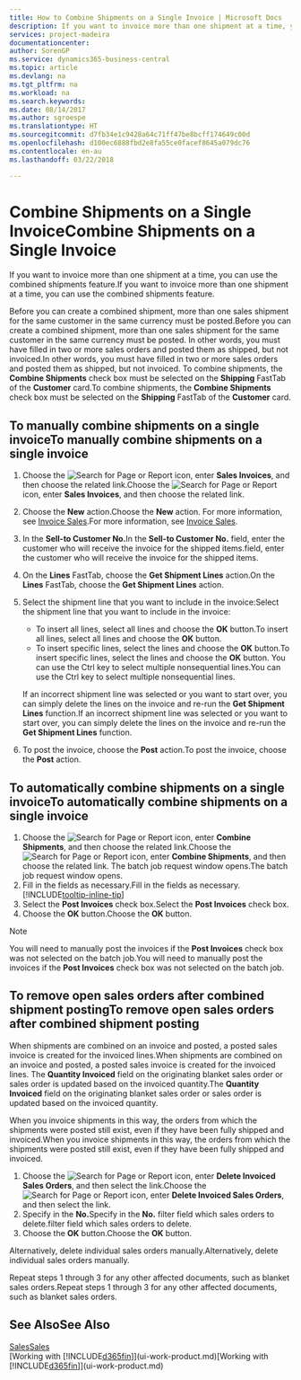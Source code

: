 ```yaml
---
title: How to Combine Shipments on a Single Invoice | Microsoft Docs
description: If you want to invoice more than one shipment at a time, you can use the combined shipments feature.
services: project-madeira
documentationcenter: 
author: SorenGP
ms.service: dynamics365-business-central
ms.topic: article
ms.devlang: na
ms.tgt_pltfrm: na
ms.workload: na
ms.search.keywords: 
ms.date: 08/14/2017
ms.author: sgroespe
ms.translationtype: HT
ms.sourcegitcommit: d7fb34e1c9428a64c71ff47be8bcff174649c00d
ms.openlocfilehash: d100ec6888fbd2e8fa55ce0facef8645a079dc76
ms.contentlocale: en-au
ms.lasthandoff: 03/22/2018

---
```

# <a name="combine-shipments-on-a-single-invoice"></a><span data-ttu-id="433b4-103">Combine Shipments on a Single Invoice</span><span class="sxs-lookup"><span data-stu-id="433b4-103">Combine Shipments on a Single Invoice</span></span>
<span data-ttu-id="433b4-104">If you want to invoice more than one shipment at a time, you can use the combined shipments feature.</span><span class="sxs-lookup"><span data-stu-id="433b4-104">If you want to invoice more than one shipment at a time, you can use the combined shipments feature.</span></span>  

 <span data-ttu-id="433b4-105">Before you can create a combined shipment, more than one sales shipment for the same customer in the same currency must be posted.</span><span class="sxs-lookup"><span data-stu-id="433b4-105">Before you can create a combined shipment, more than one sales shipment for the same customer in the same currency must be posted.</span></span> <span data-ttu-id="433b4-106">In other words, you must have filled in two or more sales orders and posted them as shipped, but not invoiced.</span><span class="sxs-lookup"><span data-stu-id="433b4-106">In other words, you must have filled in two or more sales orders and posted them as shipped, but not invoiced.</span></span> <span data-ttu-id="433b4-107">To combine shipments, the **Combine Shipments** check box must be selected on the **Shipping** FastTab of the **Customer** card.</span><span class="sxs-lookup"><span data-stu-id="433b4-107">To combine shipments, the **Combine Shipments** check box must be selected on the **Shipping** FastTab of the **Customer** card.</span></span>  

## <a name="to-manually-combine-shipments-on-a-single-invoice"></a><span data-ttu-id="433b4-108">To manually combine shipments on a single invoice</span><span class="sxs-lookup"><span data-stu-id="433b4-108">To manually combine shipments on a single invoice</span></span>  
1. <span data-ttu-id="433b4-109">Choose the ![Search for Page or Report](media/ui-search/search_small.png "Search for Page or Report icon") icon, enter **Sales Invoices**, and then choose the related link.</span><span class="sxs-lookup"><span data-stu-id="433b4-109">Choose the ![Search for Page or Report](media/ui-search/search_small.png "Search for Page or Report icon") icon, enter **Sales Invoices**, and then choose the related link.</span></span>  
2. <span data-ttu-id="433b4-110">Choose the **New** action.</span><span class="sxs-lookup"><span data-stu-id="433b4-110">Choose the **New** action.</span></span> <span data-ttu-id="433b4-111">For more information, see [Invoice Sales](sales-how-invoice-sales.md).</span><span class="sxs-lookup"><span data-stu-id="433b4-111">For more information, see [Invoice Sales](sales-how-invoice-sales.md).</span></span>
3. <span data-ttu-id="433b4-112">In the **Sell-to Customer No.**</span><span class="sxs-lookup"><span data-stu-id="433b4-112">In the **Sell-to Customer No.**</span></span> <span data-ttu-id="433b4-113">field, enter the customer who will receive the invoice for the shipped items.</span><span class="sxs-lookup"><span data-stu-id="433b4-113">field, enter the customer who will receive the invoice for the shipped items.</span></span>  
4. <span data-ttu-id="433b4-114">On the **Lines** FastTab, choose the **Get Shipment Lines** action.</span><span class="sxs-lookup"><span data-stu-id="433b4-114">On the **Lines** FastTab, choose the **Get Shipment Lines** action.</span></span>  
5. <span data-ttu-id="433b4-115">Select the shipment line that you want to include in the invoice:</span><span class="sxs-lookup"><span data-stu-id="433b4-115">Select the shipment line that you want to include in the invoice:</span></span>  

    - <span data-ttu-id="433b4-116">To insert all lines, select all lines and choose the **OK** button.</span><span class="sxs-lookup"><span data-stu-id="433b4-116">To insert all lines, select all lines and choose the **OK** button.</span></span>  
    - <span data-ttu-id="433b4-117">To insert specific lines, select the lines and choose the **OK** button.</span><span class="sxs-lookup"><span data-stu-id="433b4-117">To insert specific lines, select the lines and choose the **OK** button.</span></span> <span data-ttu-id="433b4-118">You can use the Ctrl key to select multiple nonsequential lines.</span><span class="sxs-lookup"><span data-stu-id="433b4-118">You can use the Ctrl key to select multiple nonsequential lines.</span></span>  

    <span data-ttu-id="433b4-119">If an incorrect shipment line was selected or you want to start over, you can simply delete the lines on the invoice and re-run the **Get Shipment Lines** function.</span><span class="sxs-lookup"><span data-stu-id="433b4-119">If an incorrect shipment line was selected or you want to start over, you can simply delete the lines on the invoice and re-run the **Get Shipment Lines** function.</span></span>  
7. <span data-ttu-id="433b4-120">To post the invoice, choose the **Post** action.</span><span class="sxs-lookup"><span data-stu-id="433b4-120">To post the invoice, choose the **Post** action.</span></span>  

## <a name="to-automatically-combine-shipments-on-a-single-invoice"></a><span data-ttu-id="433b4-121">To automatically combine shipments on a single invoice</span><span class="sxs-lookup"><span data-stu-id="433b4-121">To automatically combine shipments on a single invoice</span></span>  
1. <span data-ttu-id="433b4-122">Choose the ![Search for Page or Report](media/ui-search/search_small.png "Search for Page or Report icon") icon, enter **Combine Shipments**, and then choose the related link.</span><span class="sxs-lookup"><span data-stu-id="433b4-122">Choose the ![Search for Page or Report](media/ui-search/search_small.png "Search for Page or Report icon") icon, enter **Combine Shipments**, and then choose the related link.</span></span> <span data-ttu-id="433b4-123">The batch job request window opens.</span><span class="sxs-lookup"><span data-stu-id="433b4-123">The batch job request window opens.</span></span>  
2. <span data-ttu-id="433b4-124">Fill in the fields as necessary.</span><span class="sxs-lookup"><span data-stu-id="433b4-124">Fill in the fields as necessary.</span></span> [!INCLUDE[tooltip-inline-tip](includes/tooltip-inline-tip_md.md)]
3. <span data-ttu-id="433b4-125">Select the **Post Invoices** check box.</span><span class="sxs-lookup"><span data-stu-id="433b4-125">Select the **Post Invoices** check box.</span></span>  
4.  <span data-ttu-id="433b4-126">Choose the **OK** button.</span><span class="sxs-lookup"><span data-stu-id="433b4-126">Choose the **OK** button.</span></span>  

> [!NOTE]  
>  <span data-ttu-id="433b4-127">You will need to manually post the invoices if the **Post Invoices** check box was not selected on the batch job.</span><span class="sxs-lookup"><span data-stu-id="433b4-127">You will need to manually post the invoices if the **Post Invoices** check box was not selected on the batch job.</span></span>  

## <a name="to-remove-open-sales-orders-after-combined-shipment-posting"></a><span data-ttu-id="433b4-128">To remove open sales orders after combined shipment posting</span><span class="sxs-lookup"><span data-stu-id="433b4-128">To remove open sales orders after combined shipment posting</span></span> 
<span data-ttu-id="433b4-129">When shipments are combined on an invoice and posted, a posted sales invoice is created for the invoiced lines.</span><span class="sxs-lookup"><span data-stu-id="433b4-129">When shipments are combined on an invoice and posted, a posted sales invoice is created for the invoiced lines.</span></span> <span data-ttu-id="433b4-130">The **Quantity Invoiced** field on the originating blanket sales order or sales order is updated based on the invoiced quantity.</span><span class="sxs-lookup"><span data-stu-id="433b4-130">The **Quantity Invoiced** field on the originating blanket sales order or sales order is updated based on the invoiced quantity.</span></span>  

<span data-ttu-id="433b4-131">When you invoice shipments in this way, the orders from which the shipments were posted still exist, even if they have been fully shipped and invoiced.</span><span class="sxs-lookup"><span data-stu-id="433b4-131">When you invoice shipments in this way, the orders from which the shipments were posted still exist, even if they have been fully shipped and invoiced.</span></span>   

1. <span data-ttu-id="433b4-132">Choose the ![Search for Page or Report](media/ui-search/search_small.png "Search for Page or Report icon") icon, enter **Delete Invoiced Sales Orders**, and then select the link.</span><span class="sxs-lookup"><span data-stu-id="433b4-132">Choose the ![Search for Page or Report](media/ui-search/search_small.png "Search for Page or Report icon") icon, enter **Delete Invoiced Sales Orders**, and then select the link.</span></span>  
2. <span data-ttu-id="433b4-133">Specify in the **No.**</span><span class="sxs-lookup"><span data-stu-id="433b4-133">Specify in the **No.**</span></span> <span data-ttu-id="433b4-134">filter field which sales orders to delete.</span><span class="sxs-lookup"><span data-stu-id="433b4-134">filter field which sales orders to delete.</span></span>  
3. <span data-ttu-id="433b4-135">Choose the **OK** button.</span><span class="sxs-lookup"><span data-stu-id="433b4-135">Choose the **OK** button.</span></span>  

<span data-ttu-id="433b4-136">Alternatively, delete individual sales orders manually.</span><span class="sxs-lookup"><span data-stu-id="433b4-136">Alternatively, delete individual sales orders manually.</span></span>  

<span data-ttu-id="433b4-137">Repeat steps 1 through 3 for any other affected documents, such as blanket sales orders.</span><span class="sxs-lookup"><span data-stu-id="433b4-137">Repeat steps 1 through 3 for any other affected documents, such as blanket sales orders.</span></span>

## <a name="see-also"></a><span data-ttu-id="433b4-138">See Also</span><span class="sxs-lookup"><span data-stu-id="433b4-138">See Also</span></span>  
[<span data-ttu-id="433b4-139">Sales</span><span class="sxs-lookup"><span data-stu-id="433b4-139">Sales</span></span>](sales-manage-sales.md)  
<span data-ttu-id="433b4-140">[Working with [!INCLUDE[d365fin](includes/d365fin_md.md)]](ui-work-product.md)</span><span class="sxs-lookup"><span data-stu-id="433b4-140">[Working with [!INCLUDE[d365fin](includes/d365fin_md.md)]](ui-work-product.md)</span></span>

